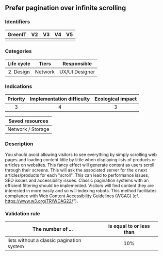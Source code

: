 ## Prefer pagination over infinite scrolling

### Identifiers

| GreenIT | V2  | V3  | V4  | V5  |
| :-----: | :-: | :-: | :-: | :-: |
|         |     |     |     |     |

### Categories

| Life cycle |  Tiers  |  Responsible   |
| :--------: | :-----: | :------------: |
| 2. Design  | Network | UX/UI Designer |

### Indications

| Priority | Implementation difficulty | Ecological impact |
| :------: | :-----------------------: | :---------------: |
|    3     |             4             |         3         |

|  Saved resources  |
| :---------------: |
| Network / Storage |

### Description

You should avoid allowing visitors to see everything by simply scrolling web pages and loading content little by little when displaying lists of products or articles on websites.
This fancy effect will generate content as users scroll through their screens. This will ask the associated server for the x next articles/products for each "scroll". This can lead to performance issues, SEO issues and accessibility issues.
Classic pagination systems with an efficient filtering should be implemented. Visitors will find content they are interested in more easily and so will indexing robots. This method facilitates compliance with Web Content Accessibility Guidelines (WCAG) (cf. https://www.w3.org/TR/WCAG22/").

### Validation rule

| The number of ...                         | is equal to or less than |
| ----------------------------------------- | :----------------------: |
| lists without a classic pagination system |           10%            |
